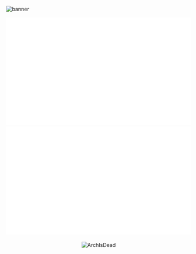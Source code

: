 ![banner](https://media.discordapp.net/attachments/1122950629405491321/1307470148013395988/image.png?ex=673a6bf6&is=67391a76&hm=0ecd5cc2464b3c33403176a71fb7d7b761271b470c46f150c78664ce9cc9b3c8&=&format=webp&quality=lossless&width=1440&height=519)

<div align="center">
  <a href="https://github.com/ArchIsDead/ArchIsDead">
  <img src="https://github.com/ArchIsDead/ArchIsDead/blob/master/generated/overview.svg#gh-dark-mode-only" />
  <img src="https://github.com/ArchIsDead/ArchIsDead/blob/master/generated/languages.svg#gh-dark-mode-only" />
  </a>
  <br></br>
  <img src="https://komarev.com/ghpvc/?username=ArchIsDead&label=Profile%20views&color=0e75b6&style=flat" alt="ArchIsDead" />
</div>
